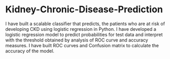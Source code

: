 # Kidney-Chronic-Disease-Prediction
I have built a scalable classifier that predicts, the patients who are at risk of developing CKD using logistic regression in Python. I have developed a logistic regression model to predict probabilities for test data and interpret with the threshold obtained by analysis of ROC curve and accuracy measures. I have built ROC curves and Confusion matrix to calculate the accuracy of the model.
